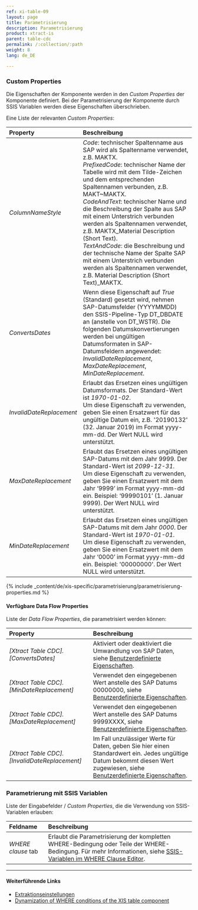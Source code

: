 ```yaml
---
ref: xi-table-09
layout: page
title: Parametrisierung
description: Parametrisierung
product: xtract-is
parent: table-cdc
permalink: /:collection/:path
weight: 8
lang: de_DE

---
```

### Custom Properties
Die Eigenschaften der Komponente werden in den *Custom Properties* der Komponente definiert.
Bei der Parametrisierung der Komponente durch SSIS Variablen werden diese Eigenschaften überschrieben.

Eine Liste der relevanten *Custom Properties*:

|Property|Beschreibung|
|:----|:----|
| *ColumnNameStyle* | *Code*: technischer Spaltenname aus SAP wird als Spaltenname verwendet, z.B. MAKTX. <br>*PrefixedCode*: technischer Name der Tabelle wird mit dem Tilde-Zeichen und dem entsprechenden Spaltennamen verbunden, z.B. MAKT~MAKTX. <br>*CodeAndText*: technischer Name und die Beschreibung der Spalte aus SAP mit einem Unterstrich verbunden werden als Spaltennamen verwendet, z.B. MAKTX_Material Description (Short Text). <br>*TextAndCode*: die Beschreibung und der technische Name der Spalte SAP mit einem Unterstrich verbunden werden als Spaltennamen verwendet, z.B. Material Description (Short Text)_MAKTX. |
| *ConvertsDates* | Wenn diese Eigenschaft auf *True* (Standard) gesetzt wird, nehmen SAP-Datumsfelder (YYYYMMDD) den SSIS-Pipeline-Typ DT_DBDATE an (anstelle von DT_WSTR). Die folgenden Datumskonvertierungen werden bei ungültigen Datumsformaten in SAP-Datumsfeldern angewendet:<br>*InvalidDateReplacement*, *MaxDateReplacement*, *MinDateReplacement*. |
| *InvalidDateReplacement* | Erlaubt das Ersetzen eines ungültigen Datumsformats. Der Standard-Wert ist *1970-01-02*. <br>Um diese Eigenschaft zu verwenden, geben Sie einen Ersatzwert für das ungültige Datum ein, z.B. '20190132' (32. Januar  2019) im Format yyyy-mm-dd. Der Wert NULL wird unterstützt.|
| *MaxDateReplacement* | Erlaubt das Ersetzen eines ungültigen SAP-Datums mit dem Jahr 9999. Der Standard-Wert ist *2099-12-31*. <br>Um diese Eigenschaft zu verwenden, geben Sie einen Ersatzwert mit dem Jahr ‘9999’ im Format yyyy-mm-dd ein. Beispiel: ‘99990101’ (1. Januar 9999). Der Wert NULL wird unterstützt.|
| *MinDateReplacement* | Erlaubt das Ersetzen eines ungültigen SAP-Datums mit dem Jahr *0000*. Der Standard-Wert ist *1970-01-01*. <br>Um diese Eigenschaft zu verwenden, geben Sie einen Ersatzwert mit dem Jahr ‘0000’ im Format yyyy-mm-dd ein. Beispiel: '00000000'. Der Wert NULL wird unterstützt.|



{% include _content/de/xis-specific/parametrisierung/parametrisierung-properties.md  %}

#### Verfügbare Data Flow Properties
Liste der *Data Flow Properties*, die parametrisiert werden können:

|Property|Beschreibung|
|:----|:----|
| *[Xtract Table CDC].[ConvertsDates]*|Aktiviert oder deaktiviert die Umwandlung von SAP Daten, siehe [Benutzerdefinierte Eigenschaften](#custom-properties). |
| *[Xtract Table CDC].[MinDateReplacement]*|Verwendet den eingegebenen Wert anstelle des SAP Datums 00000000, siehe [Benutzerdefinierte Eigenschaften](#custom-properties).|
| *[Xtract Table CDC].[MaxDateReplacement]*|Verwendet den eingegebenen Wert anstelle des SAP Datums 9999XXXX, siehe [Benutzerdefinierte Eigenschaften](#custom-properties).|
| *[Xtract Table CDC].[InvalidDateReplacement]*|Im Fall unzulässiger Werte für Daten, geben Sie hier einen Standardwert ein. Jedes ungültige Datum bekommt diesen Wert zugewiesen, siehe [Benutzerdefinierte Eigenschaften](#custom-properties).|

### Parametrierung mit SSIS Variablen

Liste der Eingabefelder / *Custom Properties*, die die Verwendung von SSIS-Variablen erlauben:

|Feldname|Beschreibung|
|:----|:----|
| *WHERE clause* tab| Erlaubt die Parametrisierung der kompletten WHERE-Bedingung oder Teile der WHERE-Bedingung. Für mehr Informationen, siehe [SSIS-Variablen im WHERE Clause Editor](where-clause#ssis-variablen-im-where-clause-editor).|

****
#### Weiterführende Links
- [Extraktionseinstellungen](./extraction-settings) <br>
- [Dynamization of WHERE conditions of the XIS table component](https://kb.theobald-software.com/xtract-is/Dynamization-of-WHERE-conditions-of-the-XIS-table-components)
